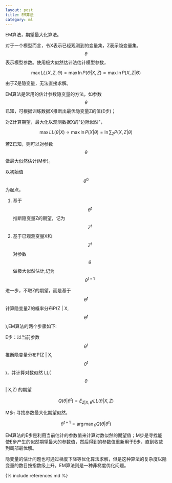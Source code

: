 ```yaml
---
layout: post
title: EM算法
category: ml
---
```


EM算法，期望最大化算法。

对于一个模型而言，令X表示已经观测到的变量集，Z表示隐变量集，$$\theta$$表示模型参数。使用极大似然估计法估计模型参数，

$$\max LL(X,Z,\Theta )=\max \ln P(\Theta | X,Z)\propto \max \ln P(X,Z|\Theta )$$

由于Z是隐变量，无法直接求解。

EM算法是常用的估计参数隐变量的方法，如参数$$\theta$$已知，可根据训练数据X推断出最优隐变量Z的值(E步)；

对Z计算期望，最大化以观测数据X的"边际似然"，

$$\max LL(\theta | X) \propto \max \ln P(X | \theta)=\ln \sum _{Z} P(X,Z | \theta)$$

若Z已知，则可以对参数$$\theta$$做最大似然估计(M步)。

以初始值$$\theta^{0}$$为起点，

1. 基于$$\theta^{t}$$推断隐变量Z的期望，记为$$Z^{t}$$
2. 基于已观测变量X和$$Z^{t}$$对参数$$\theta$$做极大似然估计,记为$$\theta^{t+1}$$

进一步，不取Z的期望，而是基于$$\theta^{t}$$计算隐变量Z的概率分布P(Z | X,$$\theta^{t}$$ ),EM算法的两个步骤如下:

E步：以当前参数$$\theta^{t}$$推断隐变量分布P(Z | X,$$\theta^{t}$$ )，并计算对数似然 LL($$\theta $$ | X,Z) 的期望

$$ Q(\theta | \theta^{t}) =E_{Z|X,\theta^{t}} LL(\theta | X,Z) $$

M步: 寻找参数最大化期望似然，
		
$$ \theta^{t+1}={\arg \max}_{\theta} Q(\theta | \theta^{t}) $$

EM算法的E步是利用当前估计的参数值来计算对数似然的期望值；M步是寻找能使E步产生的似然期望最大的参数值，然后得到的参数值重新用于E步，直到收敛到局部最优解。

隐变量的估计问题也可通过梯度下降等优化算法求解，但是这种算法的复杂度以隐变量的数目按指数级上升。EM算法则是一种非梯度优化问题。

{% include references.md %}
